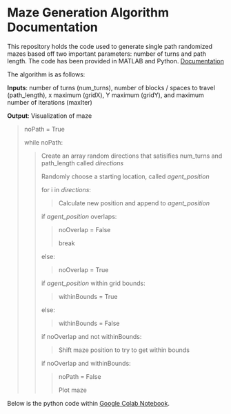 # Maze Generation Algorithm Documentation 

This repository holds the code used to generate single path randomized mazes based off two important parameters: number of turns and path length. The code has been provided in MATLAB and Python. [Documentation](https://tulimid1.github.io/Maze_Task/)

The algorithm is as follows:

__Inputs__: number of turns (num_turns), number of blocks / spaces to travel (path_length), x maximum (gridX), Y maximum (gridY), and maximum number of iterations (maxIter)

__Output__: Visualization of maze 

> noPath = True
> 
> while noPath:
> 
>> Create an array random directions that satisifies num_turns and path_length called *directions*
>> 
>> Randomly choose a starting location, called *agent_position*
>> 
>> for i in *directions*:
>> 
>>> Calculate new position and append to *agent_position*
>>> 
>> if *agent_position* overlaps:
>> 
>>> noOverlap = False 
>>> 
>>> break 
>>> 
>> else:
>> 
>>> noOverlap = True 
>>> 
>> if *agent_position* within grid bounds:
>> 
>>> withinBounds = True
>>> 
>> else:
>> 
>>> withinBounds = False
>>> 
>> if noOverlap and not withinBounds:
>> 
>>> Shift maze position to try to get within bounds 
>>> 
>> if noOverlap and withinBounds:
>> 
>>> noPath = False
>>> 
>>> Plot maze 
>>> 

Below is the python code within [Google Colab Notebook](https://colab.research.google.com/drive/1hKHnlq2hOVKw1-x4CG4hURgCfPhSdJ1N?usp=sharing).
